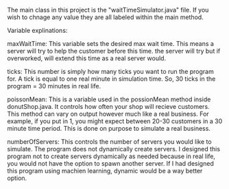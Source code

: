 The main class in this project is the "waitTimeSimulator.java" file. If you wish to chnage any value
they are all labeled within the main method. 

Variable explinations:

maxWaitTime: This variable sets the desired max wait time. This means a server will try to help the customer before this time.
the server will try but if overworked, will extend this time as a real server would.

ticks: This number is simply how many ticks you want to run the program for. A tick is equal to one real minute in 
simulation time. So, 30 ticks in the program = 30 minutes in real life.

poissonMean: This is a variable used in the possionMean method inside donutShop.java. It controls how often your shop will recieve customers. This method can vary on output however much like a real business. For example, if you put in 1, you might expect between 20-30 customers in a 30 minute time period. This is done on purpose to simulate a real business.

numberOfServers: This controls the number of servers you would like to simulate. The program does not dynamically create servers. I designed this program not to create servers dynamically as needed because in real life, you would not have the option to spawn another server. If I had designed this program using machien learning, dynamic would be a way better option.
